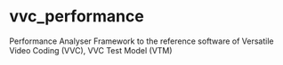 # vvc_performance
Performance Analyser Framework to the reference software of Versatile Video Coding (VVC), VVC Test Model (VTM)
